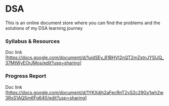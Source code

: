 # DSA
This is an online document store where you can find the problems and the solutions of my DSA learning journey


### Syllabus & Resources
Doc link [https://docs.google.com/document/d/1uidSEy_81BHVI2nQT2mZstnJYSlJQ_37MtWyEOrJMos/edit?usp=sharing]

### Progress Report
Doc link [https://docs.google.com/document/d/1YKXdjh2aFecRnT2vS2c29Gy1wh2w3RxS1AQSm6Fg640/edit?usp=sharing]
